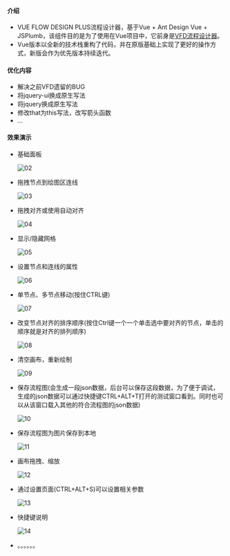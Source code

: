 

#### 介绍
- VUE FLOW DESIGN PLUS流程设计器，基于Vue + Ant Design Vue + JSPlumb，该组件目的是为了使用在Vue项目中，它前身是[VFD流程设计器](https://github.com/ZFSNYJ/VFD)。
- Vue版本以全新的技术栈重构了代码，并在原版基础上实现了更好的操作方式，新版会作为优先版本持续迭代。


#### 优化内容
- 解决之前VFD遗留的BUG
- 将jquery-ui换成原生写法
- 将jquery换成原生写法
- 修改that为this写法，改写箭头函数
- ...


#### 效果演示
* 基础面板

  ![02](README.assets/02.jpg)

* 拖拽节点到绘图区连线

  ![03](README.assets/03.gif)

* 拖拽对齐或使用自动对齐

  ![04](README.assets/04.gif)

* 显示/隐藏网格

  ![05](README.assets/05.gif)

* 设置节点和连线的属性

  ![06](README.assets/06.gif)

* 单节点、多节点移动(按住CTRL键)

  ![07](README.assets/07.gif)

* 改变节点对齐的排序顺序(按住Ctrl键一个一个单击选中要对齐的节点，单击的顺序就是对齐的排列顺序)

  ![08](README.assets/08.gif)

* 清空画布，重新绘制

  ![09](README.assets/09.gif)

* 保存流程图(会生成一段json数据，后台可以保存这段数据，为了便于调试，生成的json数据可以通过快捷键CTRL+ALT+T打开的测试窗口看到。同时也可以从该窗口载入其他的符合流程图的json数据)

  ![10](README.assets/10.gif)

* 保存流程图为图片保存到本地

  ![11](README.assets/11.gif)

* 画布拖拽、缩放

  ![12](README.assets/12.gif)

* 通过设置页面(CTRL+ALT+S)可以设置相关参数

  ![13](README.assets/13.gif)

* 快捷键说明

  ![14](README.assets/14.gif)

* 。。。。。。


```
